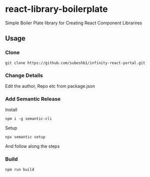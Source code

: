# react-library-boilerplate

Simple Boiler Plate library for Creating React Component Librarires

## Usage

### Clone

    git clone https://github.com/subeshb1/infinity-react-portal.git

### Change Details

Edit the author, Repo etc from package.json

### Add Semantic Release

Install

    npm i -g semantic-cli

Setup

    npx semantic setup

And follow along the steps

### Build

    npm run build
